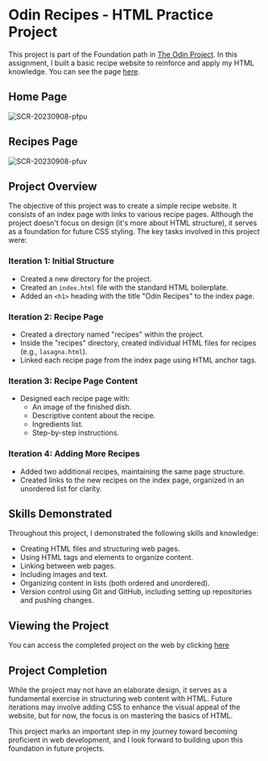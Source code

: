 
# Odin Recipes - HTML Practice Project

This project is part of the Foundation path in [The Odin Project](https://www.theodinproject.com/). In this assignment, I built a basic recipe website to reinforce and apply my HTML knowledge.
You can see the page [here](https://jmcamposdev.github.io/TheOdinProject/0-Foundations/Projects/1-Recipes/).

## Home Page
![SCR-20230908-pfpu](https://github.com/jmcamposdev/TheOdinProject/assets/108521775/c9fae082-6b66-482d-8e59-b228acea851a)

## Recipes Page
![SCR-20230908-pfuv](https://github.com/jmcamposdev/TheOdinProject/assets/108521775/c6fdf19c-4f11-42cf-82bc-d0129c6362d6)


## Project Overview

The objective of this project was to create a simple recipe website. It consists of an index page with links to various recipe pages. Although the project doesn't focus on design (it's more about HTML structure), it serves as a foundation for future CSS styling. The key tasks involved in this project were:

### Iteration 1: Initial Structure

-   Created a new directory for the project.
-   Created an `index.html` file with the standard HTML boilerplate.
-   Added an `<h1>` heading with the title "Odin Recipes" to the index page.

### Iteration 2: Recipe Page

-   Created a directory named "recipes" within the project.
-   Inside the "recipes" directory, created individual HTML files for recipes (e.g., `lasagna.html`).
-   Linked each recipe page from the index page using HTML anchor tags.

### Iteration 3: Recipe Page Content

-   Designed each recipe page with:
    -   An image of the finished dish.
    -   Descriptive content about the recipe.
    -   Ingredients list.
    -   Step-by-step instructions.

### Iteration 4: Adding More Recipes

-   Added two additional recipes, maintaining the same page structure.
-   Created links to the new recipes on the index page, organized in an unordered list for clarity.

## Skills Demonstrated

Throughout this project, I demonstrated the following skills and knowledge:

-   Creating HTML files and structuring web pages.
-   Using HTML tags and elements to organize content.
-   Linking between web pages.
-   Including images and text.
-   Organizing content in lists (both ordered and unordered).
-   Version control using Git and GitHub, including setting up repositories and pushing changes.

## Viewing the Project

You can access the completed project on the web by clicking [here](https://jmcamposdev.github.io/TheOdinProject/0-Foundations/Projects/1-Recipes/)

## Project Completion

While the project may not have an elaborate design, it serves as a fundamental exercise in structuring web content with HTML. Future iterations may involve adding CSS to enhance the visual appeal of the website, but for now, the focus is on mastering the basics of HTML.

This project marks an important step in my journey toward becoming proficient in web development, and I look forward to building upon this foundation in future projects.
